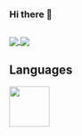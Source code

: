 ### Hi there 👋
##
<a href="https://github.com/rafaelfranca1">
  <img align="center" src="https://github-readme-stats.vercel.app/api?username=rafaelfranca1&theme=github_dark&show_icons=true&rank_icon=github&hide_border=true" />
  <img align="center" src="https://github-readme-stats.vercel.app/api/top-langs/?username=rafaelfranca1&layout=compact&theme=github_dark&hide_border=true" />
</a>

## Languages
<a href="https://github.com/rafaelfranca1">
  <img align="center" height="72" width="72" src="https://cdn.jsdelivr.net/gh/devicons/devicon/icons/c/c-original.svg" />
</a>

